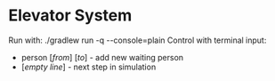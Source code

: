 # Elevator System
Run with:
    ./gradlew run -q --console=plain
Control with terminal input:
- person \[*from*\] \[*to*\] - add new waiting person
- \[*empty line*\] - next step in simulation